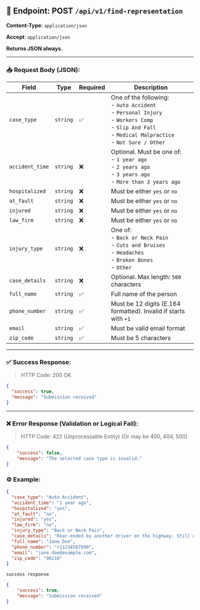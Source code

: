 ## 📡 Endpoint: POST `/api/v1/find-representation`

**Content-Type**: `application/json`

**Accept**: `application/json`

**Returns JSON always.**

-------

### 📥 Request Body (JSON):


| Field           | Type     | Required | Description                                                                                                                                                   |
| --------------- | -------- | -------- | ------------------------------------------------------------------------------------------------------------------------------------------------------------- |
| `case_type`     | `string` | ✅        | One of the following:<br>- `Auto Accident`<br>- `Personal Injury`<br>- `Workers Comp`<br>- `Slip And Fall`<br>- `Medical Malpractice`<br>- `Not Sure / Other` |
| `accident_time` | `string` | ❌        | Optional. Must be one of:<br>- `1 year ago`<br>- `2 years ago`<br>- `3 years ago`<br>- `More than 3 years ago`                                                |
| `hospitalized`  | `string` | ❌        | Must be either `yes` or `no`                                                                                                                                  |
| `at_fault`      | `string` | ❌        | Must be either `yes` or `no`                                                                                                                                  |
| `injured`       | `string` | ❌        | Must be either `yes` or `no`                                                                                                                                  |
| `law_firm`      | `string` | ❌        | Must be either `yes` or `no`                                                                                                                                  |
| `injury_type`   | `string` | ❌        | One of:<br>- `Back or Neck Pain`<br>- `Cuts and Bruises`<br>- `Headaches`<br>- `Broken Bones`<br>- `Other`                                                    |
| `case_details`  | `string` | ❌        | Optional. Max length: `500` characters                                                                                                                        |
| `full_name`     | `string` | ✅        | Full name of the person                                                                                                                                       |
| `phone_number`  | `string` | ✅        | Must be 12 digits (E.164 formatted). Invalid if starts with `+1`                                                                                              |
| `email`         | `string` | ✅        | Must be valid email format                                                                                                                                    |
| `zip_code`      | `string` | ✅        | Must be 5 characters                                                                                                                                          |

------

### ✅ Success Response:

> HTTP Code: 200 OK

```json
{
  "success": true,
  "message": "Submission received"
}
```

------

### ❌ Error Response (Validation or Logical Fail):

> HTTP Code: 422 (Unprocessable Entity) (Or may be 400, 404, 500)

```json
{
    "success": false,
    "message": "The selected case type is invalid."
}
```


### ⚙️ Example:

```json
{
  "case_type": "Auto Accident",
  "accident_time": "1 year ago",
  "hospitalized": "yes",
  "at_fault": "no",
  "injured": "yes",
  "law_firm": "no",
  "injury_type": "Back or Neck Pain",
  "case_details": "Rear-ended by another driver on the highway. Still experiencing pain.",
  "full_name": "Jane Doe",
  "phone_number": "+11234567890",
  "email": "jane.doe@example.com",
  "zip_code": "90210"
}
```

`success response`

```json
{
    "success": true,
    "message": "Submission received"
}
```
